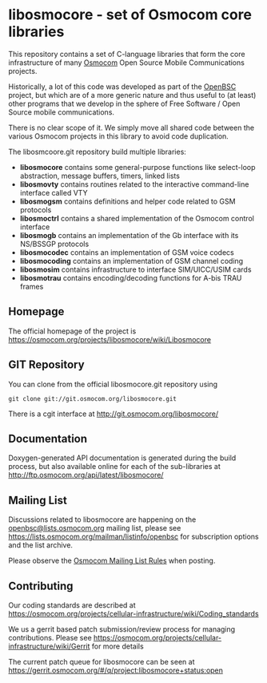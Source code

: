 libosmocore - set of Osmocom core libraries
===========================================

This repository contains a set of C-language libraries that form the
core infrastructure of many [Osmocom](https://osmocom.org/) Open Source
Mobile Communications projects.

Historically, a lot of this code was developed as part of the
[OpenBSC](https://osmocom.org/projects/openbsc) project, but which are
of a more generic nature and thus useful to (at least) other programs
that we develop in the sphere of Free Software / Open Source mobile
communications.

There is no clear scope of it. We simply move all shared code between
the various Osmocom projects in this library to avoid code duplication.

The libosmcoore.git repository build multiple libraries:

* **libosmocore** contains some general-purpose functions like select-loop
  abstraction, message buffers, timers, linked lists
* **libosmovty** contains routines related to the interactive command-line
  interface called VTY
* **libosmogsm** contains definitions and helper code related to GSM protocols
* **libosmoctrl** contains a shared implementation of the Osmocom control
  interface
* **libosmogb** contains an implementation of the Gb interface with its
  NS/BSSGP protocols
* **libosmocodec** contains an implementation of GSM voice codecs
* **libosmocoding** contains an implementation of GSM channel coding
* **libosmosim** contains infrastructure to interface SIM/UICC/USIM cards
* **libosmotrau** contains encoding/decoding functions for A-bis TRAU frames


Homepage
--------

The official homepage of the project is
https://osmocom.org/projects/libosmocore/wiki/Libosmocore

GIT Repository
--------------

You can clone from the official libosmocore.git repository using

	git clone git://git.osmocom.org/libosmocore.git

There is a cgit interface at http://git.osmocom.org/libosmocore/

Documentation
-------------

Doxygen-generated API documentation is generated during the build
process, but also available online for each of the sub-libraries at
http://ftp.osmocom.org/api/latest/libosmocore/

Mailing List
------------

Discussions related to libosmocore are happening on the
openbsc@lists.osmocom.org mailing list, please see
https://lists.osmocom.org/mailman/listinfo/openbsc for subscription
options and the list archive.

Please observe the [Osmocom Mailing List
Rules](https://osmocom.org/projects/cellular-infrastructure/wiki/Mailing_List_Rules)
when posting.

Contributing
------------

Our coding standards are described at
https://osmocom.org/projects/cellular-infrastructure/wiki/Coding_standards

We us a gerrit based patch submission/review process for managing
contributions.  Please see
https://osmocom.org/projects/cellular-infrastructure/wiki/Gerrit for
more details

The current patch queue for libosmocore can be seen at
https://gerrit.osmocom.org/#/q/project:libosmocore+status:open
